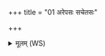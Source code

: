 +++
title = "01 अरेपसः सचेतसः"

+++
<details><summary>मूलम् (WS)</summary>

अरेपसः सचेतसः स्वसरे मन्युमत्तमाः ॥ १ ॥
</details>